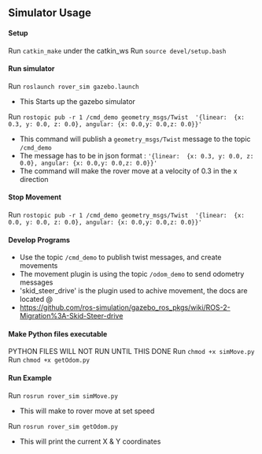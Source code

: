 ## Simulator Usage

#### Setup 
Run `catkin_make` under the catkin_ws
Run `source devel/setup.bash`

#### Run simulator

Run `roslaunch rover_sim gazebo.launch`
- This Starts up the gazebo simulator

Run `rostopic pub -r 1 /cmd_demo geometry_msgs/Twist  '{linear:  {x: 0.3, y: 0.0, z: 0.0}, angular: {x: 0.0,y: 0.0,z: 0.0}}'`
- This command will publish a `geometry_msgs/Twist` message to the topic `/cmd_demo` 
- The message has to be in json format : ` '{linear:  {x: 0.3, y: 0.0, z: 0.0}, angular: {x: 0.0,y: 0.0,z: 0.0}}' `
- The command will make the rover move at a velocity of 0.3 in the x direction

#### Stop Movement
Run `rostopic pub -r 1 /cmd_demo geometry_msgs/Twist  '{linear:  {x: 0.0, y: 0.0, z: 0.0}, angular: {x: 0.0,y: 0.0,z: 0.0}}'`

#### Develop Programs
- Use the topic `/cmd_demo` to publish twist messages, and create movements
- The movement plugin is using the topic `/odom_demo` to send odometry messages
-  'skid_steer_drive' is the plugin used to achive movement, the docs are located @
-  https://github.com/ros-simulation/gazebo_ros_pkgs/wiki/ROS-2-Migration%3A-Skid-Steer-drive


#### Make Python files executable 
PYTHON FILES WILL NOT RUN UNTIL THIS DONE 
Run `chmod +x simMove.py`
Run `chmod +x getOdom.py`


#### Run Example 
Run `rosrun rover_sim simMove.py`
- This will make to rover move at set speed

Run `rosrun rover_sim getOdom.py`
- This will print the current X & Y coordinates